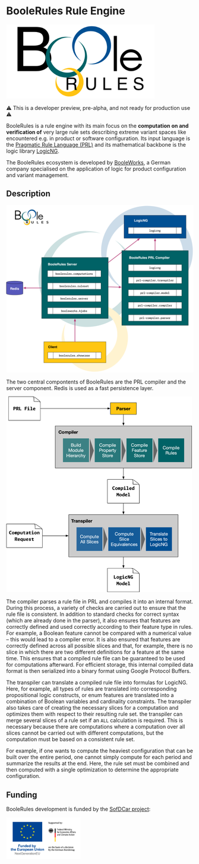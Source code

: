 # BooleRules Rule Engine

<img src="https://github.com/booleworks/boolerules/blob/main/docs/boolerules-logo.png?raw=true" alt="logo" width="400"></a>

⚠ This is a developer preview, pre-alpha, and not ready for production use ⚠

BooleRules is a rule engine with its main focus on the **computation on and verification of** very large rule sets
describing extreme variant spaces like encountered e.g. in product or software configuration.  Its input language is the
[Pragmatic Rule Language (PRL)](https://github.com/booleworks/prl-compiler) and its mathematical backbone is the logic
library [LogicNG](https://www.logicng.org).

The BooleRules ecosystem is developed by [BooleWorks](https://www.booleworks.com), a German company specialised on the
application of logic for product configuration and variant management.

## Description

<img src="https://github.com/booleworks/boolerules/blob/main/docs/boolerules-architecture.png?raw=true" alt="logo" width="600"></a>

The two central compontents of BooleRules are the PRL compiler and the server component.  Redis is used as a fast
persistence layer.

<img src="https://github.com/booleworks/boolerules/blob/main/docs/boolerules-compiler.png?raw=true" alt="logo" width="500"></a>

The compiler parses a rule file in PRL and compiles it into an internal format. During this process, a variety of checks
are carried out to ensure that the rule file is consistent. In addition to standard checks for correct syntax (which are
already done in the parser), it also ensures that features are correctly defined and used correctly according to their
feature type in rules.  For example, a Boolean feature cannot be compared with a numerical value – this would lead to a
compiler error. It is also ensured that features are correctly defined across all possible slices and that, for example,
there is no slice in which there are two different definitions for a feature at the same time. This ensures that a
compiled rule file can be guaranteed to be used for computations afterward. For efficient storage, this internal
compiled data format is then serialized into a binary format using Google Protocol Buffers. 

The transpiler can translate a compiled rule file into formulas for LogicNG. Here, for example, all types of rules are
translated into corresponding propositional logic constructs, or enum features are translated into a combination of
Boolean variables and cardinality constraints. The transpiler also takes care of creating the necessary slices for a
computation and optimizes them with respect to their resulting rule set. the transpiler can merge several slices of a
rule set if an `ALL` calculation is required. This is necessary because there are computations where a computation over
all slices cannot be carried out with different computations, but the computation must be based on a consistent rule
set.

For example, if one wants to compute the heaviest configuration that can be built over the entire period, one cannot
simply compute for each period and summarize the results at the end. Here, the rule set must be combined and then
computed with a single optimization to determine the appropriate configuration.

## Funding

BooleRules development is funded by the [SofDCar project](https://sofdcar.de/):

<a href="https://sofdcar.de"><img src="https://github.com/booleworks/logicng-rs/blob/main/doc/logos/bmwk.png?raw=true" alt="logo" width="200"></a>

